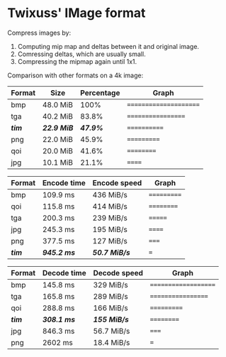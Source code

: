 # Twixuss' IMage format

Compress images by:
1. Computing mip map and deltas between it and original image.
3. Comressing deltas, which are usually small.
4. Compressing the mipmap again until 1x1.

Comparison with other formats on a 4k image:


Format|Size|Percentage|Graph
-|-|-|-
bmp|48.0 MiB|100%|`====================`
tga|40.2 MiB|83.8%|`================`
|***tim***|***22.9 MiB***|***47.9%***|`==========`
png|22.0 MiB|45.9%|`=========`
qoi|20.0 MiB|41.6%|`========`
jpg|10.1 MiB|21.1%|`====`

Format|Encode time|Encode speed|Graph
-|-|-|-
bmp|109.9 ms|436 MiB/s|`=========`
qoi|115.8 ms|414 MiB/s|`========`
tga|200.3 ms|239 MiB/s|`=====`
jpg|245.3 ms|195 MiB/s|`====`
png|377.5 ms|127 MiB/s|`===`
|***tim***|***945.2 ms***|***50.7 MiB/s***|`=`


Format|Decode time|Decode speed|Graph
-|-|-|-
bmp|145.8 ms|329 MiB/s|`==================`
tga|165.8 ms|289 MiB/s|`================`
qoi|288.8 ms|166 MiB/s|`=========`
|***tim***|***308.1 ms***|***155 MiB/s***|`========`
jpg|846.3 ms|56.7 MiB/s|`===`
png|2602 ms|18.4 MiB/s|`=`
